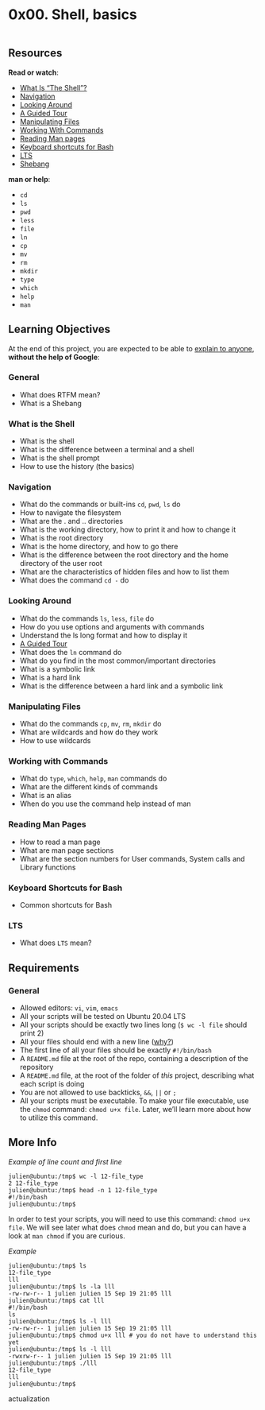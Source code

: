 <h1 class="gap">0x00. Shell, basics</h1><div class="gap" id="project-description">
<p><img alt="" src="https://s3.amazonaws.com/intranet-projects-files/holbertonschool-sysadmin_devops/205/image.jpg" style=""/></p>
<h2>Resources</h2>
<p><strong>Read or watch</strong>:</p>
<ul>
<li><a href="/rltoken/pn2_LGNuA1yFY7zy3CQmig" target="_blank" title='What Is "The Shell"?'>What Is “The Shell”?</a> </li>
<li><a href="/rltoken/Hh8elGgCpj--6othR7S7GQ" target="_blank" title="Navigation">Navigation</a> </li>
<li><a href="/rltoken/84xsZOempqy5I7ZkueeIsg" target="_blank" title="Looking Around">Looking Around</a> </li>
<li><a href="/rltoken/Jp1c4V3hJiGBuVzYCtnQKw" target="_blank" title="A Guided Tour">A Guided Tour</a> </li>
<li><a href="/rltoken/wFwFXKQmSpmxYyvHvCIC-Q" target="_blank" title="Manipulating Files">Manipulating Files</a> </li>
<li><a href="/rltoken/Aq3NVLBhgnQS6NYtHI8i4w" target="_blank" title="Working With Commands">Working With Commands</a> </li>
<li><a href="/rltoken/RohkjGiQtMHgPfj0N_k1Bw" target="_blank" title="Reading Man pages">Reading Man pages</a> </li>
<li><a href="/rltoken/0HvJ2B_wSl6Oyshcn-OHrg" target="_blank" title="Keyboard shortcuts for Bash">Keyboard shortcuts for Bash</a> </li>
<li><a href="https://wiki.ubuntu.com/LTS" target="_blank">LTS</a></li>
<li><a href="/rltoken/ketzZf-802Fb-mSGkyPa4w" target="_blank" title="Shebang">Shebang</a> </li>
</ul>
<p><strong>man or help</strong>:</p>
<ul>
<li><code>cd</code></li>
<li><code>ls</code></li>
<li><code>pwd</code></li>
<li><code>less</code></li>
<li><code>file</code></li>
<li><code>ln</code></li>
<li><code>cp</code></li>
<li><code>mv</code></li>
<li><code>rm</code></li>
<li><code>mkdir</code></li>
<li><code>type</code></li>
<li><code>which</code></li>
<li><code>help</code></li>
<li><code>man</code></li>
</ul>
<h2>Learning Objectives</h2>
<p>At the end of this project, you are expected to be able to <a href="/rltoken/0dfq43QG-ueqpTrtglYZiw" target="_blank" title="explain to anyone">explain to anyone</a>, <strong>without the help of Google</strong>:</p>
<h3>General</h3>
<ul>
<li>What does RTFM mean?</li>
<li>What is a Shebang</li>
</ul>
<h3>What is the Shell</h3>
<ul>
<li>What is the shell</li>
<li>What is the difference between a terminal and a shell</li>
<li>What is the shell prompt</li>
<li>How to use the history (the basics)</li>
</ul>
<h3>Navigation</h3>
<ul>
<li>What do the commands or built-ins <code>cd</code>, <code>pwd</code>, <code>ls</code> do </li>
<li>How to navigate the filesystem</li>
<li>What are the . and .. directories</li>
<li>What is the working directory, how to print it and how to change it</li>
<li>What is the root directory</li>
<li>What is the home directory, and how to go there</li>
<li>What is the difference between the root directory and the home directory of the user root</li>
<li>What are the characteristics of hidden files and how to list them</li>
<li>What does the command <code>cd -</code> do</li>
</ul>
<h3>Looking Around</h3>
<ul>
<li>What do the commands <code>ls</code>, <code>less</code>, <code>file</code> do</li>
<li>How do you use options and arguments with commands</li>
<li>Understand the ls long format and how to display it</li>
<li><a href="/rltoken/Jp1c4V3hJiGBuVzYCtnQKw" target="_blank" title="A Guided Tour">A Guided Tour</a></li>
<li>What does the <code>ln</code> command do</li>
<li>What do you find in the most common/important directories</li>
<li>What is a symbolic link</li>
<li>What is a hard link</li>
<li>What is the difference between a hard link and a symbolic link</li>
</ul>
<h3>Manipulating Files</h3>
<ul>
<li>What do the commands <code>cp</code>, <code>mv</code>, <code>rm</code>, <code>mkdir</code> do</li>
<li>What are wildcards and how do they work</li>
<li>How to use wildcards</li>
</ul>
<h3>Working with Commands</h3>
<ul>
<li>What do <code>type</code>, <code>which</code>, <code>help</code>, <code>man</code> commands do</li>
<li>What are the different kinds of commands</li>
<li>What is an alias</li>
<li>When do you use the command help instead of man</li>
</ul>
<h3>Reading Man Pages</h3>
<ul>
<li>How to read a man page</li>
<li>What are man page sections</li>
<li>What are the section numbers for User commands, System calls and Library functions</li>
</ul>
<h3>Keyboard Shortcuts for Bash</h3>
<ul>
<li>Common shortcuts for Bash</li>
</ul>
<h3>LTS</h3>
<ul>
<li>What does <code>LTS</code> mean?</li>
</ul>
<h2>Requirements</h2>
<h3>General</h3>
<ul>
<li>Allowed editors: <code>vi</code>, <code>vim</code>, <code>emacs</code></li>
<li>All your scripts will be tested on Ubuntu 20.04 LTS</li>
<li>All your scripts should be exactly two lines long (<code>$ wc -l file</code> should print 2)</li>
<li>All your files should end with a new line (<a href="http://unix.stackexchange.com/questions/18743/whats-the-point-in-adding-a-new-line-to-the-end-of-a-file/18789">why?</a>)</li>
<li>The first line of all your files should be exactly <code>#!/bin/bash</code></li>
<li>A <code>README.md</code> file at the root of the repo, containing a description of the repository</li>
<li>A <code>README.md</code> file, at the root of the folder of <em>this</em> project, describing what each script is doing</li>
<li>You are not allowed to use backticks, <code>&amp;&amp;</code>, <code>||</code> or <code>;</code></li>
<li>All your scripts must be executable. To make your file executable, use the <code>chmod</code> command:  <code>chmod u+x file</code>. Later, we’ll learn more about how to utilize this command.</li>
</ul>
<h2>More Info</h2>
<p><i>Example of line count and first line</i></p>
<pre><code>julien@ubuntu:/tmp$ wc -l 12-file_type 
2 12-file_type
julien@ubuntu:/tmp$ head -n 1 12-file_type 
#!/bin/bash
julien@ubuntu:/tmp$ 
</code></pre>
<p>In order to test your scripts, you will need to use this command: <code>chmod u+x file</code>. We will see later what does <code>chmod</code> mean and do, but you can have a look at <code>man chmod</code> if you are curious.</p>
<p><i>Example</i></p>
<pre><code>julien@ubuntu:/tmp$ ls
12-file_type
lll
julien@ubuntu:/tmp$ ls -la lll
-rw-rw-r-- 1 julien julien 15 Sep 19 21:05 lll
julien@ubuntu:/tmp$ cat lll
#!/bin/bash
ls
julien@ubuntu:/tmp$ ls -l lll
-rw-rw-r-- 1 julien julien 15 Sep 19 21:05 lll
julien@ubuntu:/tmp$ chmod u+x lll # you do not have to understand this yet
julien@ubuntu:/tmp$ ls -l lll
-rwxrw-r-- 1 julien julien 15 Sep 19 21:05 lll
julien@ubuntu:/tmp$ ./lll
12-file_type
lll
julien@ubuntu:/tmp$ 
</code></pre>
</div>actualization